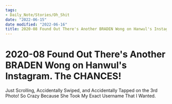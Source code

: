 ```yaml
---
tags:
- Daily_Note/Stories/Oh_Shit
date: "2022-06-15"
date modified: "2022-06-16"
title: 2020-08 Found Out There's Another BRADEN Wong on Hanwul's Instagram. The CHANCES!
---
```


# 2020-08 Found Out There's Another BRADEN Wong on Hanwul's Instagram. The CHANCES!
Just Scrolling, Accidentally Swiped, and Accidentally Tapped on the 3rd Photo! So Crazy Because She Took My Exact Username That I Wanted.

